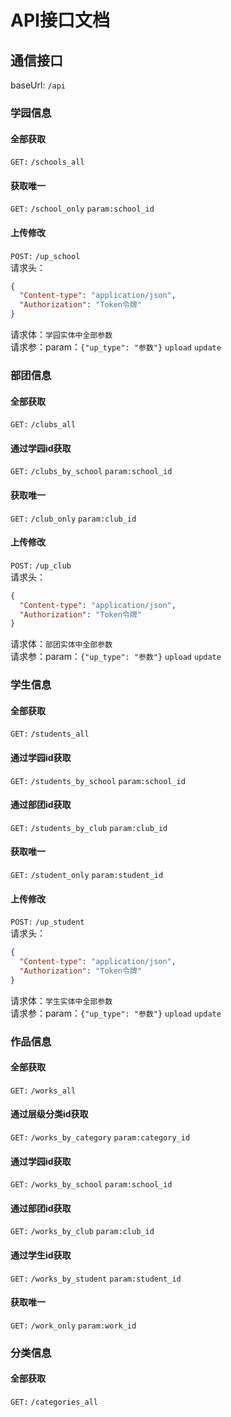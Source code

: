 # API接口文档
## 通信接口
baseUrl: `/api`
### 学园信息
#### 全部获取
`GET:` `/schools_all`
#### 获取唯一
`GET:` `/school_only` `param:school_id`
#### 上传修改
`POST:` `/up_school`<br>
请求头：
```json
{
  "Content-type": "application/json",
  "Authorization": "Token令牌"
}
```
请求体：`学园实体中全部参数`<br>
请求参：param：`{"up_type": "参数"}` `upload` `update`
### 部团信息
#### 全部获取
`GET:` `/clubs_all`
#### 通过学园id获取
`GET:` `/clubs_by_school` `param:school_id`
#### 获取唯一
`GET:` `/club_only` `param:club_id`
#### 上传修改
`POST:` `/up_club`<br>
请求头：
```json
{
  "Content-type": "application/json",
  "Authorization": "Token令牌"
}
```
请求体：`部团实体中全部参数`<br>
请求参：param：`{"up_type": "参数"}` `upload` `update`
### 学生信息
#### 全部获取
`GET:` `/students_all`
#### 通过学园id获取
`GET:` `/students_by_school` `param:school_id`
#### 通过部团id获取
`GET:` `/students_by_club` `param:club_id`
#### 获取唯一
`GET:` `/student_only` `param:student_id`
#### 上传修改
`POST:` `/up_student`<br>
请求头：
```json
{
  "Content-type": "application/json",
  "Authorization": "Token令牌"
}
```
请求体：`学生实体中全部参数`<br>
请求参：param：`{"up_type": "参数"}` `upload` `update`
### 作品信息
#### 全部获取
`GET:` `/works_all`
#### 通过层级分类id获取
`GET:` `/works_by_category` `param:category_id`
#### 通过学园id获取
`GET:` `/works_by_school` `param:school_id`
#### 通过部团id获取
`GET:` `/works_by_club` `param:club_id`
#### 通过学生id获取
`GET:` `/works_by_student` `param:student_id`
#### 获取唯一
`GET:` `/work_only` `param:work_id`
### 分类信息
#### 全部获取
`GET:` `/categories_all`
